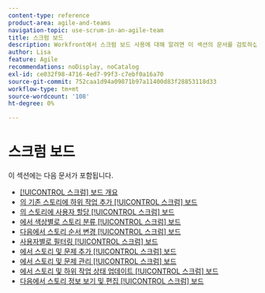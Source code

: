 ```yaml
---
content-type: reference
product-area: agile-and-teams
navigation-topic: use-scrum-in-an-agile-team
title: 스크럼 보드
description: Workfront에서 스크럼 보드 사용에 대해 알려면 이 섹션의 문서를 검토하십시오.
author: Lisa
feature: Agile
recommendations: noDisplay, noCatalog
exl-id: ce032f98-4716-4ed7-99f3-c7ebf0a16a70
source-git-commit: 752caa1d94a09871b97a11400d83f28853118d33
workflow-type: tm+mt
source-wordcount: '108'
ht-degree: 0%

---
```


# 스크럼 보드

이 섹션에는 다음 문서가 포함됩니다.

* [[!UICONTROL 스크럼] 보드 개요](../../../agile/use-scrum-in-an-agile-team/scrum-board/scrum-board-overview.md)
* [의 기존 스토리에 하위 작업 추가 [!UICONTROL 스크럼] 보드](../../../agile/use-scrum-in-an-agile-team/scrum-board/add-a-subtask-to-an-existing-story-scrum.md)
* [의 스토리에 사용자 할당 [!UICONTROL 스크럼] 보드](../../../agile/use-scrum-in-an-agile-team/scrum-board/assign-users-to-a-story-scrum.md)
* [에서 색상별로 스토리 분류 [!UICONTROL 스크럼] 보드](../../../agile/use-scrum-in-an-agile-team/scrum-board/categorize-stories-by-color.md)
* [다음에서 스토리 순서 변경 [!UICONTROL 스크럼] 보드](../../../agile/use-scrum-in-an-agile-team/scrum-board/change-order-of-stories.md)
* [사용자별로 필터링 [!UICONTROL 스크럼] 보드](../../../agile/use-scrum-in-an-agile-team/scrum-board/filter-by-user-scrum-board.md)
* [에서 스토리 및 문제 추가 [!UICONTROL 스크럼] 보드](../../../agile/use-scrum-in-an-agile-team/scrum-board/add-story-from-scrum-board.md)
* [에서 스토리 및 문제 관리 [!UICONTROL 스크럼] 보드](../../../agile/use-scrum-in-an-agile-team/scrum-board/manage-scrum-board.md)
* [에서 스토리 및 하위 작업 상태 업데이트 [!UICONTROL 스크럼] 보드](../../../agile/use-scrum-in-an-agile-team/scrum-board/update-status-of-stories-and-subtasks.md)
* [다음에서 스토리 정보 보기 및 편집 [!UICONTROL 스크럼] 보드](../../../agile/use-scrum-in-an-agile-team/scrum-board/view-and-edit-story-info.md)

